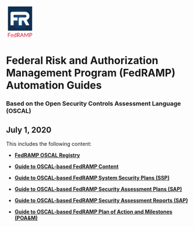 <img src='../assets/FedRAMP_LOGO.png' alt="FedRAMP" width="76" height="94"><br />
# Federal Risk and Authorization Management Program (FedRAMP) Automation Guides
### Based on the Open Security Controls Assessment Language (OSCAL)

## July 1, 2020

This includes the following content:

- **[FedRAMP OSCAL Registry](./FedRAMP_OSCAL_Registry.xlsx?raw=true)**

- **[Guide to OSCAL-based FedRAMP Content](./Guide_to_OSCAL-based_FedRAMP_Content.pdf)**

- **[Guide to OSCAL-based FedRAMP System Security Plans (SSP)](./Guide_to_OSCAL-based_FedRAMP_System_Security_Plans_(SSP).pdf)**

- **[Guide to OSCAL-based FedRAMP Security Assessment Plans (SAP)](./Guide_to_OSCAL-based_FedRAMP_Security_Assessment_Plans_(SAP).pdf)**

- **[Guide to OSCAL-based FedRAMP Security Assessment Reports (SAP)](./Guide_to_OSCAL-based_FedRAMP_Security_Assessment_Reports_(SAR).pdf)**

- **[Guide to OSCAL-based FedRAMP Plan of Action and Milestones (POA&M)](./Guide_to_OSCAL-based_FedRAMP_Plan_of_Action_and_Milestones_(POAM).pdf)**

